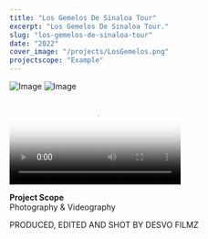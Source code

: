 ```yaml
---
title: "Los Gemelos De Sinaloa Tour"
excerpt: "Los Gemelos De Sinaloa Tour."
slug: "los-gemelos-de-sinaloa-tour"
date: "2022"
cover_image: "/projects/LosGemelos.png"
projectscope: "Example"
---
```


![Image](/projects/LosGemelos1.png)
![Image](/projects/LosGemelos2.png)

<video controls poster="/projects/LosGemelos.png">
<source src="/projects/LosGemelos.mp4" type="video/mp4" />
</video>

**Project Scope**  
Photography & Videography

PRODUCED, EDITED AND SHOT BY DESVO FILMZ
